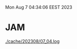 Mon Aug  7 04:34:06 EEST 2023
# JAM
<a href='./cache/202308/07_04.log'>./cache/202308/07_04.log</a>
